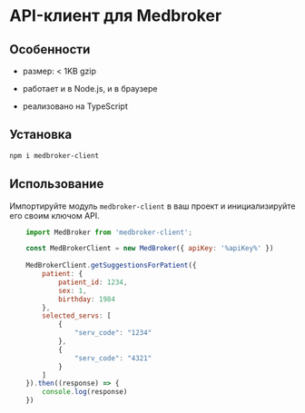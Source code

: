# API-клиент для Medbroker

## Особенности

- размер: < 1KB gzip

- работает и в Node.js, и в браузере

- реализовано на TypeScript

## Установка

```bash
npm i medbroker-client
```

## Использование

Импортируйте модуль `medbroker-client` в ваш проект и
инициализируйте его своим ключом API.

```js
    import MedBroker from 'medbroker-client';

    const MedBrokerClient = new MedBroker({ apiKey: '%apiKey%' })
    
    MedBrokerClient.getSuggestionsForPatient({
        patient: {
            patient_id: 1234,
            sex: 1,
            birthday: 1984
        },
        selected_servs: [
            {
                "serv_code": "1234"
            },
            {
                "serv_code": "4321"
            }       
        ]
    }).then((response) => {
        console.log(response)
    })
```
